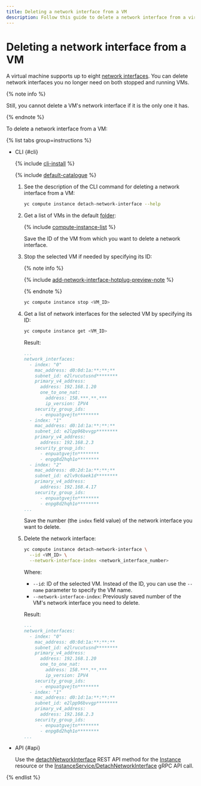 ```yaml
---
title: Deleting a network interface from a VM
description: Follow this guide to delete a network interface from a virtual machine.
---
```


# Deleting a network interface from a VM


A virtual machine supports up to eight [network interfaces](../../concepts/network.md). You can delete network interfaces you no longer need on both stopped and running VMs.

{% note info %}

Still, you cannot delete a VM's network interface if it is the only one it has.

{% endnote %}

To delete a network interface from a VM:

{% list tabs group=instructions %}

- CLI {#cli}

  {% include [cli-install](../../../_includes/cli-install.md) %}

  {% include [default-catalogue](../../../_includes/default-catalogue.md) %}

  1. See the description of the CLI command for deleting a network interface from a VM:

      ```bash
      yc compute instance detach-network-interface --help
      ```

  1. Get a list of VMs in the default [folder](../../../resource-manager/concepts/resources-hierarchy.md#folder):

      {% include [compute-instance-list](../../_includes_service/compute-instance-list.md) %}

      Save the ID of the VM from which you want to delete a network interface.

  1. Stop the selected VM if needed by specifying its ID:

      {% note info %}

      {% include [add-network-interface-hotplug-preview-note](../../../_includes/compute/add-network-interface-hotplug-preview-note.md) %}

      {% endnote %}

      ```bash
      yc compute instance stop <VM_ID>
      ```

  1. Get a list of network interfaces for the selected VM by specifying its ID:

      ```bash
      yc compute instance get <VM_ID>
      ```

      Result:

      ```yml
      ...
      network_interfaces:
        - index: "0"
          mac_address: d0:0d:1a:**:**:**
          subnet_id: e2lrucutusnd********
          primary_v4_address:
            address: 192.168.1.20
            one_to_one_nat:
              address: 158.***.**.***
              ip_version: IPV4
          security_group_ids:
            - enpuatgvejtn********
        - index: "1"
          mac_address: d0:1d:1a:**:**:**
          subnet_id: e2lpp96bvvgp********
          primary_v4_address:
            address: 192.168.2.3
          security_group_ids:
            - enpuatgvejtn********
            - enpg8d2hqh1o********
        - index: "2"
          mac_address: d0:2d:1a:**:**:**
          subnet_id: e2lv9c6aek1d********
          primary_v4_address:
            address: 192.168.4.17
          security_group_ids:
            - enpuatgvejtn********
            - enpg8d2hqh1o********
      ...
      ```

      Save the number (the `index` field value) of the network interface you want to delete.

  1. Delete the network interface:

      ```bash
      yc compute instance detach-network-interface \
        --id <VM_ID> \
        --network-interface-index <network_interface_number>
      ```

      Where:
      * `--id`: ID of the selected VM. Instead of the ID, you can use the `--name` parameter to specify the VM name.
      * `--network-interface-index`: Previously saved number of the VM's network interface you need to delete.

      Result:

      ```yml
      ...
      network_interfaces:
        - index: "0"
          mac_address: d0:0d:1a:**:**:**
          subnet_id: e2lrucutusnd********
          primary_v4_address:
            address: 192.168.1.20
            one_to_one_nat:
              address: 158.***.**.***
              ip_version: IPV4
          security_group_ids:
            - enpuatgvejtn********
        - index: "1"
          mac_address: d0:1d:1a:**:**:**
          subnet_id: e2lpp96bvvgp********
          primary_v4_address:
            address: 192.168.2.3
          security_group_ids:
            - enpuatgvejtn********
            - enpg8d2hqh1o********
      ...
      ```

- API {#api}

  Use the [detachNetworkInterface](../../api-ref/Instance/detachNetworkInterface.md) REST API method for the [Instance](../../api-ref/Instance/index.md) resource or the [InstanceService/DetachNetworkInterface](../../api-ref/grpc/Instance/detachNetworkInterface.md) gRPC API call.

{% endlist %}